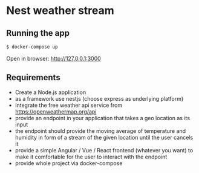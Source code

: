 Nest weather stream
===

## Running the app

```bash
$ docker-compose up
```

Open in browser: http://127.0.0.1:3000


## Requirements

- Create a Node.js application
- as a framework use nestjs (choose express as underlying platform)
- integrate the free weather api service from https://openweathermap.org/api
- provide an endpoint in your application that takes a geo location as its input
- the endpoint should provide the moving average of temperature and humidity in form of a stream of the given location until the user cancels it
- provide a simple Angular / Vue / React frontend (whatever you want) to make it comfortable for the user to interact with the endpoint
- provide whole project via docker-compose
